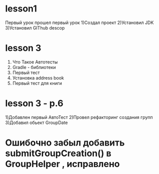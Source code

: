 ﻿# lesson1
Первый  урок
прошел  первый  урок
1)Создал  проект
2)Установил  JDK
3)Установил  GIThub descop
# lesson 3 
1) Что Такое  Автотесты
2) Gradle - библиотеки
3) Первый тест
4) Установка address book
5) Первый  тест для  книги
# lesson 3 - p.6
1)Добавлен первый АвтоТест
2)Провел рефакторинг создания групп
3)Добавил обьект GroupDate

# Ошибочно забыл добавить submitGroupCreation() в GroupHelper , исправлено
